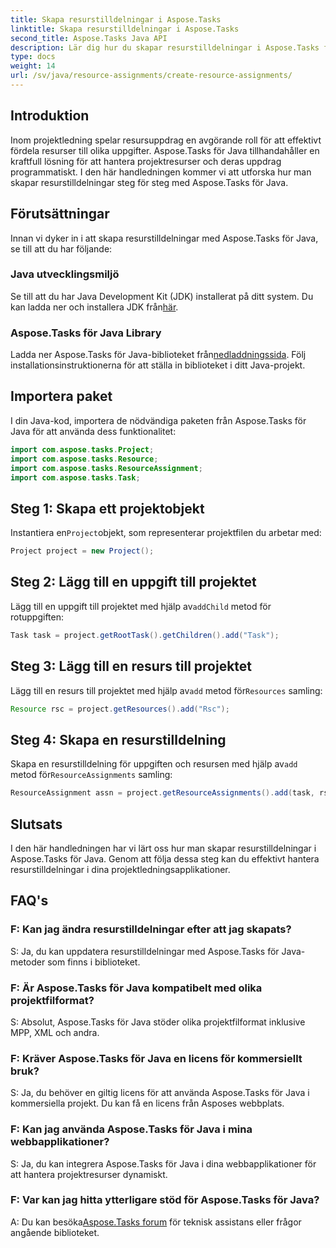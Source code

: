 ```yaml
---
title: Skapa resurstilldelningar i Aspose.Tasks
linktitle: Skapa resurstilldelningar i Aspose.Tasks
second_title: Aspose.Tasks Java API
description: Lär dig hur du skapar resurstilldelningar i Aspose.Tasks för Java utan ansträngning med denna steg-för-steg handledning. Effektiv projektresurshantering på ett enkelt sätt.
type: docs
weight: 14
url: /sv/java/resource-assignments/create-resource-assignments/
---
```

## Introduktion
Inom projektledning spelar resursuppdrag en avgörande roll för att effektivt fördela resurser till olika uppgifter. Aspose.Tasks för Java tillhandahåller en kraftfull lösning för att hantera projektresurser och deras uppdrag programmatiskt. I den här handledningen kommer vi att utforska hur man skapar resurstilldelningar steg för steg med Aspose.Tasks för Java.
## Förutsättningar
Innan vi dyker in i att skapa resurstilldelningar med Aspose.Tasks för Java, se till att du har följande:
### Java utvecklingsmiljö
 Se till att du har Java Development Kit (JDK) installerat på ditt system. Du kan ladda ner och installera JDK från[här](https://www.oracle.com/java/technologies/javase-jdk11-downloads.html).
### Aspose.Tasks för Java Library
 Ladda ner Aspose.Tasks för Java-biblioteket från[nedladdningssida](https://releases.aspose.com/tasks/java/). Följ installationsinstruktionerna för att ställa in biblioteket i ditt Java-projekt.

## Importera paket
I din Java-kod, importera de nödvändiga paketen från Aspose.Tasks för Java för att använda dess funktionalitet:
```java
import com.aspose.tasks.Project;
import com.aspose.tasks.Resource;
import com.aspose.tasks.ResourceAssignment;
import com.aspose.tasks.Task;
```

## Steg 1: Skapa ett projektobjekt
 Instantiera en`Project`objekt, som representerar projektfilen du arbetar med:
```java
Project project = new Project();
```
## Steg 2: Lägg till en uppgift till projektet
 Lägg till en uppgift till projektet med hjälp av`addChild` metod för rotuppgiften:
```java
Task task = project.getRootTask().getChildren().add("Task");
```
## Steg 3: Lägg till en resurs till projektet
 Lägg till en resurs till projektet med hjälp av`add` metod för`Resources` samling:
```java
Resource rsc = project.getResources().add("Rsc");
```
## Steg 4: Skapa en resurstilldelning
 Skapa en resurstilldelning för uppgiften och resursen med hjälp av`add` metod för`ResourceAssignments` samling:
```java
ResourceAssignment assn = project.getResourceAssignments().add(task, rsc);
```

## Slutsats
I den här handledningen har vi lärt oss hur man skapar resurstilldelningar i Aspose.Tasks för Java. Genom att följa dessa steg kan du effektivt hantera resurstilldelningar i dina projektledningsapplikationer.
## FAQ's
### F: Kan jag ändra resurstilldelningar efter att jag skapats?
S: Ja, du kan uppdatera resurstilldelningar med Aspose.Tasks för Java-metoder som finns i biblioteket.
### F: Är Aspose.Tasks för Java kompatibelt med olika projektfilformat?
S: Absolut, Aspose.Tasks för Java stöder olika projektfilformat inklusive MPP, XML och andra.
### F: Kräver Aspose.Tasks för Java en licens för kommersiellt bruk?
S: Ja, du behöver en giltig licens för att använda Aspose.Tasks för Java i kommersiella projekt. Du kan få en licens från Asposes webbplats.
### F: Kan jag använda Aspose.Tasks för Java i mina webbapplikationer?
S: Ja, du kan integrera Aspose.Tasks för Java i dina webbapplikationer för att hantera projektresurser dynamiskt.
### F: Var kan jag hitta ytterligare stöd för Aspose.Tasks för Java?
 A: Du kan besöka[Aspose.Tasks forum](https://forum.aspose.com/c/tasks/15) för teknisk assistans eller frågor angående biblioteket.